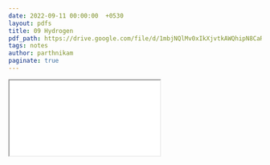 ```yaml
---
date: 2022-09-11 00:00:00  +0530
layout: pdfs
title: 09 Hydrogen
pdf_path: https://drive.google.com/file/d/1mbjNQlMv0xIkXjvtkAWQhipN8CaRFbWt/preview?usp=sharing
tags: notes
author: parthnikam
paginate: true
---
```


<iframe class="embed-pdf" src="{{ page.pdf_path }}#toolbar=0" seamless="seamless" scrolling="no" style="overflow:hidden"></iframe>
